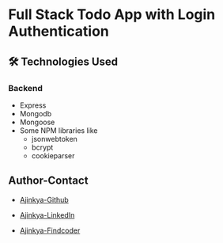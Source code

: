 # Full Stack Todo App with Login Authentication

## 🛠 Technologies Used

### Backend

- Express
- Mongodb
- Mongoose
- Some NPM libraries like
  - jsonwebtoken
  - bcrypt
  - cookieparser

## Author-Contact

- [Ajinkya-Github](https://github.com/AjinkyaVeer007)

- [Ajinkya-LinkedIn](https://www.linkedin.com/in/ajinkya-veer-0ba100238/)

- [Ajinkya-Findcoder](https://www.findcoder.io/u/ajinkya_veer)
